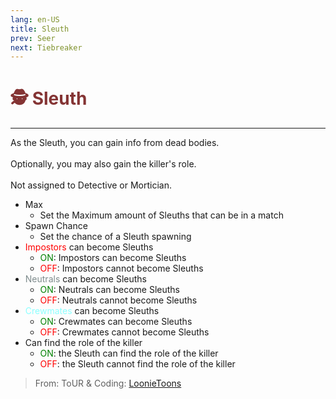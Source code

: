 ```yaml
---
lang: en-US
title: Sleuth
prev: Seer
next: Tiebreaker
---
```


# <font color="#843434">🕵️ <b>Sleuth</b></font> <Badge text="Helpful" type="tip" vertical="middle"/>
---

As the Sleuth, you can gain info from dead bodies.<br><br>
Optionally, you may also gain the killer's role.<br><br>
Not assigned to Detective or Mortician.
* Max
  * Set the Maximum amount of Sleuths that can be in a match
* Spawn Chance
  * Set the chance of a Sleuth spawning
* <font color=red>Impostors</font> can become Sleuths
  * <font color=green>ON</font>: Impostors can become Sleuths
  * <font color=red>OFF</font>: Impostors cannot become Sleuths
* <font color=#7f8c8d>Neutrals</font> can become Sleuths
  * <font color=green>ON</font>: Neutrals can become Sleuths
  * <font color=red>OFF</font>: Neutrals cannot become Sleuths
* <font color=#8cffff>Crewmates</font> can become Sleuths
  * <font color=green>ON</font>: Crewmates can become Sleuths
  * <font color=red>OFF</font>: Crewmates cannot become Sleuths
* Can find the role of the killer
  * <font color=green>ON</font>: the Sleuth can find the role of the killer
  * <font color=red>OFF</font>: the Sleuth cannot find the role of the killer
  
> From: ToUR & Coding: [LoonieToons](https://github.com/Loonie-Toons/)